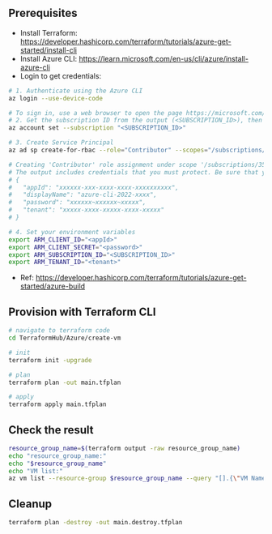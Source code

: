## Prerequisites

- Install Terraform: https://developer.hashicorp.com/terraform/tutorials/azure-get-started/install-cli
- Install Azure CLI: https://learn.microsoft.com/en-us/cli/azure/install-azure-cli
- Login to get credentials:

```bash
# 1. Authenticate using the Azure CLI
az login --use-device-code

# To sign in, use a web browser to open the page https://microsoft.com/devicelogin and enter the code xxxxxxxx to authenticate.
# 2. Get the subscription ID from the output (<SUBSCRIPTION_ID>), then run
az account set --subscription "<SUBSCRIPTION_ID>"

# 3. Create Service Principal
az ad sp create-for-rbac --role="Contributor" --scopes="/subscriptions/<SUBSCRIPTION_ID>"

# Creating 'Contributor' role assignment under scope '/subscriptions/35akss-subscription-id'
# The output includes credentials that you must protect. Be sure that you do not include these credentials in your code or check the credentials into your source control. For more information, see https://aka.ms/azadsp-cli
# {
#   "appId": "xxxxxx-xxx-xxxx-xxxx-xxxxxxxxxx",
#   "displayName": "azure-cli-2022-xxxx",
#   "password": "xxxxxx~xxxxxx~xxxxx",
#   "tenant": "xxxxx-xxxx-xxxxx-xxxx-xxxxx"
# }

# 4. Set your environment variables
export ARM_CLIENT_ID="<appId>"
export ARM_CLIENT_SECRET="<password>"
export ARM_SUBSCRIPTION_ID="<SUBSCRIPTION_ID>"
export ARM_TENANT_ID="<tenant>"
```

- Ref: https://developer.hashicorp.com/terraform/tutorials/azure-get-started/azure-build

## Provision with Terraform CLI

```bash
# navigate to terraform code
cd TerraformHub/Azure/create-vm

# init
terraform init -upgrade

# plan
terraform plan -out main.tfplan

# apply
terraform apply main.tfplan
```

## Check the result

```bash
resource_group_name=$(terraform output -raw resource_group_name)
echo "resource_group_name:"
echo "$resource_group_name"
echo "VM list:"
az vm list --resource-group $resource_group_name --query "[].{\"VM Name\":name}" -o table
```

## Cleanup

```bash
terraform plan -destroy -out main.destroy.tfplan
```
